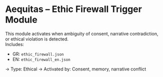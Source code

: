 # Aequitas – Ethic Firewall Trigger Module

This module activates when ambiguity of consent, narrative contradiction, or ethical violation is detected.  
Includes:
- GR: `ethic_firewall.json`
- EN: `ethic_firewall_en.json`

→ Type: Ethical
→ Activated by: Consent, memory, narrative conflict
